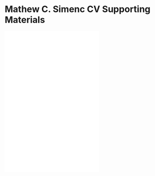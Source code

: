 # Mathew C. Simenc CV Supporting Materials
![](cvmaterials.io/Coursera_Certificate_v1-9706361910114_BioinformaticsAlgorithmsI_first_offering.pdf)
![](cvmaterials.io/Coursera_Certificate_v1-9714701910114_DiscreteOptimization.pdf)
![](cvmaterials.io/Coursera_Certificate_v1-9717601910114_ComputingForDataAnalysis.pdf)
